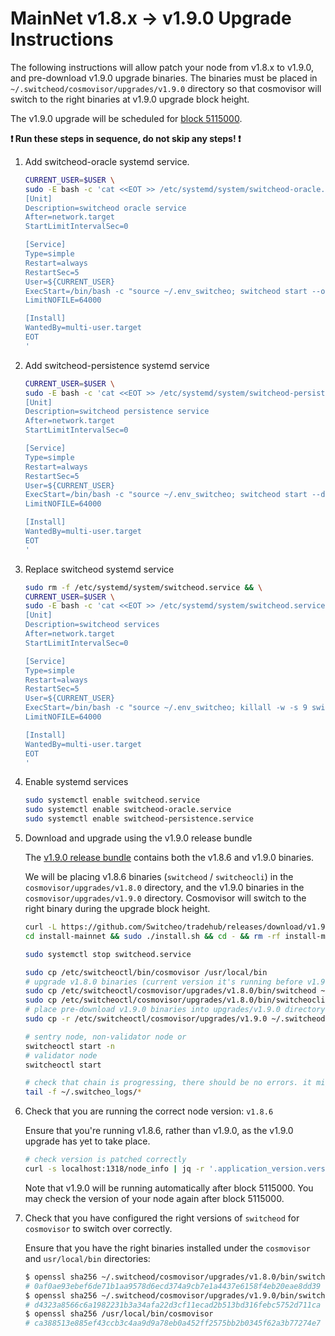 # MainNet v1.8.x -> v1.9.0 Upgrade Instructions

The following instructions will allow patch your node from v1.8.x to v1.9.0, and pre-download v1.9.0 upgrade binaries. The binaries must be placed in `~/.switcheod/cosmovisor/upgrades/v1.9.0` directory so that cosmovisor will switch to the right binaries at v1.9.0 upgrade block height.

The v1.9.0 upgrade will be scheduled for [block 5115000](https://switcheo.org/blocks).

**:exclamation: Run these steps in sequence, do not skip any steps! :exclamation:**

1. Add switcheod-oracle systemd service.

    ```bash
    CURRENT_USER=$USER \
    sudo -E bash -c 'cat <<EOT >> /etc/systemd/system/switcheod-oracle.service
    [Unit]
    Description=switcheod oracle service
    After=network.target
    StartLimitIntervalSec=0

    [Service]
    Type=simple
    Restart=always
    RestartSec=5
    User=${CURRENT_USER}
    ExecStart=/bin/bash -c "source ~/.env_switcheo; switcheod start --oracle --exclude=\"db,cosmos-rest\" --exclude-node"
    LimitNOFILE=64000

    [Install]
    WantedBy=multi-user.target
    EOT
    '
    ```

2. Add switcheod-persistence systemd service

    ```bash
    CURRENT_USER=$USER \
    sudo -E bash -c 'cat <<EOT >> /etc/systemd/system/switcheod-persistence.service
    [Unit]
    Description=switcheod persistence service
    After=network.target
    StartLimitIntervalSec=0

    [Service]
    Type=simple
    Restart=always
    RestartSec=5
    User=${CURRENT_USER}
    ExecStart=/bin/bash -c "source ~/.env_switcheo; switcheod start --db --exclude-node"
    LimitNOFILE=64000

    [Install]
    WantedBy=multi-user.target
    EOT
    '
    ```

3. Replace switcheod systemd service

    ```bash
    sudo rm -f /etc/systemd/system/switcheod.service && \
    CURRENT_USER=$USER \
    sudo -E bash -c 'cat <<EOT >> /etc/systemd/system/switcheod.service
    [Unit]
    Description=switcheod services
    After=network.target
    StartLimitIntervalSec=0

    [Service]
    Type=simple
    Restart=always
    RestartSec=5
    User=${CURRENT_USER}
    ExecStart=/bin/bash -c "source ~/.env_switcheo; killall -w -s 9 switcheod switcheocli; cosmovisor start -a --exclude=\"oracle,db\""
    LimitNOFILE=64000

    [Install]
    WantedBy=multi-user.target
    EOT
    '
    ```

4. Enable systemd services

    ```bash
    sudo systemctl enable switcheod.service
    sudo systemctl enable switcheod-oracle.service
    sudo systemctl enable switcheod-persistence.service
    ```

5. Download and upgrade using the v1.9.0 release bundle

    The [v1.9.0 release bundle](https://github.com/Switcheo/tradehub/releases/tag/v1.9.0) contains both the v1.8.6 and v1.9.0 binaries.

    We will be placing v1.8.6 binaries (`switcheod` / `switcheocli`) in the `cosmovisor/upgrades/v1.8.0` directory, and the v1.9.0 binaries in the `cosmovisor/upgrades/v1.9.0` directory. Cosmovisor will switch to the right binary during the upgrade block height.

    ```bash
    curl -L https://github.com/Switcheo/tradehub/releases/download/v1.9.0/install-mainnet.tar.gz | tar -xz
    cd install-mainnet && sudo ./install.sh && cd - && rm -rf install-mainnet

    sudo systemctl stop switcheod.service

    sudo cp /etc/switcheoctl/bin/cosmovisor /usr/local/bin
    # upgrade v1.8.0 binaries (current version it's running before v1.9.0 upgrade)
    sudo cp /etc/switcheoctl/cosmovisor/upgrades/v1.8.0/bin/switcheod ~/.switcheod/cosmovisor/upgrades/v1.8.0/bin
    sudo cp /etc/switcheoctl/cosmovisor/upgrades/v1.8.0/bin/switcheocli ~/.switcheod/cosmovisor/upgrades/v1.8.0/bin
    # place pre-download v1.9.0 binaries into upgrades/v1.9.0 directory
    sudo cp -r /etc/switcheoctl/cosmovisor/upgrades/v1.9.0 ~/.switcheod/cosmovisor/upgrades

    # sentry node, non-validator node or
    switcheoctl start -n
    # validator node
    switcheoctl start

    # check that chain is progressing, there should be no errors. it might take up to 30s to reconnect.
    tail -f ~/.switcheo_logs/*
    ```

6. Check that you are running the correct node version: `v1.8.6`

    Ensure that you're running v1.8.6, rather than v1.9.0, as the v1.9.0 upgrade has yet to take place.

    ```bash
    # check version is patched correctly
    curl -s localhost:1318/node_info | jq -r '.application_version.version'
    ```

    Note that v1.9.0 will be running automatically after block 5115000. You may check the version of your node again after block 5115000.

7. Check that you have configured the right versions of `switcheod` for `cosmovisor` to switch over correctly.

    Ensure that you have the right binaries installed under the `cosmovisor` and `usr/local/bin` directories:

    ```bash
    $ openssl sha256 ~/.switcheod/cosmovisor/upgrades/v1.8.0/bin/switcheod
    # 0af0ae93ebef6de71b1aa9578d6ecd374a9cb7e1a4437e6158f4eb20eae8dd39
    $ openssl sha256 ~/.switcheod/cosmovisor/upgrades/v1.9.0/bin/switcheod
    # d4323a8566c6a1982231b3a34afa22d3cf11ecad2b513bd316febc5752d711ca
    $ openssl sha256 /usr/local/bin/cosmovisor
    # ca388513e885ef43ccb3c4aa9d9a78eb0a452ff2575bb2b0345f62a3b77274e7
    ```
